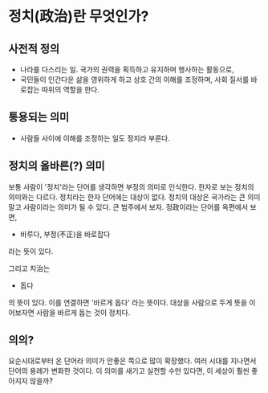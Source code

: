 # 정치(政治)란 무엇인가?

## 사전적 정의 

* 나라를 다스리는 일. 국가의 권력을 획득하고 유지하며 행사하는 활동으로, 
* 국민들이 인간다운 삶을 영위하게 하고 상호 간의 이해를 조정하며, 사회 질서를 바로잡는 따위의 역할을 한다.

## 통용되는 의미

* 사람들 사이에 이해를 조정하는 일도 정치라 부른다.

## 정치의 올바른(?) 의미

보통 사람이 '정치'라는 단어를 생각하면  부정의 의미로 인식한다. 한자로 보는 정치의 의미와는 다르다.
정치라는 한자 단어에는 대상이 없다. 정치의 대상은 국가라는 큰 의미 말고 사람이라는 의미가 될 수 있다.
큰 범주에서 보자. 정政이라는 단어를 옥편에서 보면,

* 바루다, 부정(不正)을 바로잡다

라는 뜻이 있다.

그리고 치治는

* 돕다

의 뜻이 있다. 이를 연결하면 '바르게 돕다' 라는 뜻이다. 
대상을 사람으로 두게 뜻을 이어보자면  사람을 바르게 돕는 것이 정치다. 

## 의의? 

요순시대로부터 온 단어라 의미가 안좋은 쪽으로 많이 확장했다. 
여러 시대를 지나면서 단어의 용례가 변화한 것이다. 
이 의미를 새기고 실천할 수만 있다면, 이 세상이 훨씬 좋아지지 않을까?

